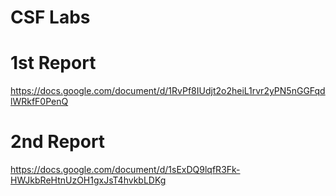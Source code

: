 # CSF Labs

# 1st Report

https://docs.google.com/document/d/1RvPf8IUdjt2o2heiL1rvr2yPN5nGGFqdlWRkfF0PenQ

# 2nd Report

https://docs.google.com/document/d/1sExDQ9lqfR3Fk-HWJkbReHtnUzOH1gxJsT4hvkbLDKg
